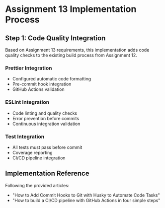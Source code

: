 # Assignment 13 Implementation Process

## Step 1: Code Quality Integration
Based on Assignment 13 requirements, this implementation adds code quality checks to the existing build process from Assignment 12.

### Prettier Integration
- Configured automatic code formatting
- Pre-commit hook integration
- GitHub Actions validation

### ESLint Integration  
- Code linting and quality checks
- Error prevention before commits
- Continuous integration validation

### Test Integration
- All tests must pass before commit
- Coverage reporting
- CI/CD pipeline integration

## Implementation Reference
Following the provided articles:
- "How to Add Commit Hooks to Git with Husky to Automate Code Tasks"
- "How to build a CI/CD pipeline with GitHub Actions in four simple steps"
